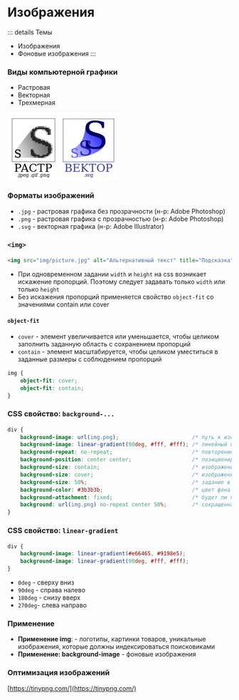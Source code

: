 # Изображения

::: details Темы
- Изображения
- Фоновые изображения
:::


<!-- xxxxxxxxxxxxxxxxxxxxxxxxxxxxxxxxxxxxxxxxxxxxxxxxxxxxxxx -->
### Виды компьютерной графики
<!-- xxxxxxxxxxxxxxxxxxxxxxxxxxxxxxxxxxxxxxxxxxxxxxxxxxxxxxx -->
- Растровая
- Векторная
- Трехмерная

<img src="../@img/vector.png" width="250px">


<!-- xxxxxxxxxxxxxxxxxxxxxxxxxxxxxxxxxxxxxxxxxxxxxxxxxxxxxxx -->
### Форматы изображений
<!-- xxxxxxxxxxxxxxxxxxxxxxxxxxxxxxxxxxxxxxxxxxxxxxxxxxxxxxx -->
- `.jpg` - растровая графика без прозрачности (н-р: Adobe Photoshop)
- `.png` - растровая графика с прозрачностью (н-р: Adobe Photoshop)
- `.svg` - векторная графика (н-р: Adobe Illustrator)


<!-- xxxxxxxxxxxxxxxxxxxxxxxxxxxxxxxxxxxxxxxxxxxxxxxxxxxxxxx -->
### `<img>`
<!-- xxxxxxxxxxxxxxxxxxxxxxxxxxxxxxxxxxxxxxxxxxxxxxxxxxxxxxx -->
```html
<img src="img/picture.jpg" alt="Альтернативный текст" title="Подсказка">
```

- При одновременном задании `width` и `height` на css возникает искажение пропорций. Поэтому следует задавать только `width` или только `height`
- Без искажения пропорций применяется свойство `object-fit` со значениями contain или cover


<!-- xxxxxxxxxxxxxxxxxxxxxxxxxxxxxxxxxxxxxxxxxxxxxxxxxxxxxxx -->
#### `object-fit`
<!-- xxxxxxxxxxxxxxxxxxxxxxxxxxxxxxxxxxxxxxxxxxxxxxxxxxxxxxx -->
- `cover` - элемент увеличивается или уменьшается, чтобы целиком заполнить заданную область с сохранением пропорций
- `contain` - элемент масштабируется, чтобы целиком уместиться в заданные размеры с соблюдением пропорций

```css
img {
	object-fit: cover;
	object-fit: contain;
}
```


<!-- xxxxxxxxxxxxxxxxxxxxxxxxxxxxxxxxxxxxxxxxxxxxxxxxxxxxxxx -->
### CSS свойство: `background-...`
<!-- xxxxxxxxxxxxxxxxxxxxxxxxxxxxxxxxxxxxxxxxxxxxxxxxxxxxxxx -->
```css
div {
	background-image: url(img.png);                       /* путь к изображению */
	background-image: linear-gradient(90deg, #fff, #fff); /* линейный градиент */
	background-repeat: no-repeat;                         /* повторение изображения */
	background-position: center center;                   /* позиционирование изображения (задние в px и %) */
	background-size: contain;                             /* изображение полностью помещается в блок */
	background-size: cover;                               /* изображение заполняет весь блок */
	background-size: 50%;                                 /* задание в % */
	background-color: #3b3b3b;                            /* цвет фона */
	background-attachment: fixed;                         /* будет ли прокручиваться фоновое изображение */
	background: url(img.png) no-repeat center 50%;        /* сокращенная запись */
}
```


<!-- xxxxxxxxxxxxxxxxxxxxxxxxxxxxxxxxxxxxxxxxxxxxxxxxxxxxxxx -->
### CSS свойство: `linear-gradient`
<!-- xxxxxxxxxxxxxxxxxxxxxxxxxxxxxxxxxxxxxxxxxxxxxxxxxxxxxxx -->
```css
div {
	background-image: linear-gradient(#e66465, #9198e5);
	background-image: linear-gradient(90deg, #fff, #fff);
}
```

- `0deg` - сверху вниз
- `90deg` - справа налево
- `180deg` - снизу вверх
- `270deg`- слева направо


<!-- xxxxxxxxxxxxxxxxxxxxxxxxxxxxxxxxxxxxxxxxxxxxxxxxxxxxxxx -->
### Применение
<!-- xxxxxxxxxxxxxxxxxxxxxxxxxxxxxxxxxxxxxxxxxxxxxxxxxxxxxxx -->
- **Применение img**: - логотипы, картинки товаров, уникальные изображения, которые должны индексироваться поисковиками
- **Применение: background-image** - фоновые изображения


<!-- xxxxxxxxxxxxxxxxxxxxxxxxxxxxxxxxxxxxxxxxxxxxxxxxxxxxxxx -->
### Оптимизация изображений
<!-- xxxxxxxxxxxxxxxxxxxxxxxxxxxxxxxxxxxxxxxxxxxxxxxxxxxxxxx -->
[https://tinypng.com/](https://tinypng.com/)
